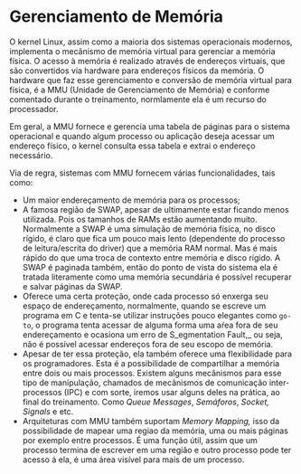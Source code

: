 # Gerenciamento de Memória

O kernel Linux, assim como a maioria dos sistemas operacionais modernos, implementa o mecânismo de memória virtual para gerenciar a memória física. O acesso à memória é realizado através de endereços virtuais, que são convertidos via hardware para endereços físicos da memória. O hardware que faz esse gerenciamento e conversão de memória virtual para física, é a MMU \(Unidade de Gerenciamento de Memória\) e conforme comentado durante o treinamento, normlamente ela é um recurso do processador.

Em geral, a MMU fornece e gerencia uma tabela de páginas para o sistema operacional e quando algum processo ou aplicação deseja acessar um endereço físico, o kernel consulta essa tabela e extrai o endereço necessário.

Via de regra, sistemas com MMU fornecem várias funcionalidades, tais como:

* Um maior endereçamento de memória para os processos;
* A famosa região de SWAP, apesar de ultimamente estar ficando menos utilizada. Pois os tamanhos de RAMs estão aumentando muito. Normalmente a SWAP é uma simulação de memória física, no disco rígido, é claro que fica um pouco mais lento \(dependente do processo de leitura/escrita do driver\) que a memória RAM normal. Mas é mais rápido do que uma troca de contexto entre memória e disco rígido. A SWAP é paginada também, então do ponto de vista do sistema ela é tratada literamente como uma memória secundária é possível recuperar e salvar páginas da SWAP.
* Oferece uma certa proteção, onde cada processo só enxerga seu espaço de endereçamento, normalmente, quando se escreve um programa em C e tenta-se utilizar instruções pouco elegantes como `go-to`, o programa tenta acessar de alguma forma uma aŕea fora de seu endereçamento e ocasiona um erro de S_egmentation Fault,_ ou seja, não é possível acessar endereços fora de seu escopo de memória.
* Apesar de ter essa proteção, ela também oferece uma flexibilidade para os programadores. Esta é a possibilidade de compartilhar a memória entre dois ou mais processos. Existem alguns mecânismos para esse tipo de manipulação, chamados de mecânismos de comunicação inter-processos \(IPC\) e com sorte, iremos usar alguns deles na prática, ao final do treinamento. Como _Queue Messages_, _Semáforos_, _Socket, Signals_ e etc.
* Arquiteturas com MMU também suportam _Memory Mapping,_ isso da possibilidade de mapear uma regiao da memória, uma ou mais páginas por exemplo entre processos. É uma função útil, assim que um processo termina de escrever em uma região e outro processo pode ter acesso á ela, é uma área visível para mais de um processo.


